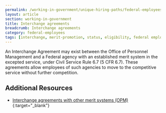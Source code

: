 ```yaml
---
permalink: /working-in-government/unique-hiring-paths/federal-employees/interchange-agreements/
layout: article
section: working-in-government
title: Interchange agreements
breadcrumb: Interchange agreements
category: federal-employees
tags: [interchange, merit-promotion, status, eligibility, federal employees]
---
```


An Interchange Agreement may exist between the Office of Personnel Management and a Federal agency with an established merit system in the excepted service, under Civil Service Rule 6.7 (5 CFR 6.7). These agreements allow employees of such agencies to move to the competitive service without further competition.

## Additional Resources

* [Interchange agreements with other merit systems (OPM)](https://www.opm.gov/policy-data-oversight/hiring-information/competitive-hiring/#url=InterchangeAgreementsWithOtherMeritSystems){:target="_blank"}
